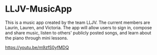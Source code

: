 # LLJV-MusicApp
This is a music app created by the team LLJV. The current members are Laurin, Lauren, and Victoria. The app will allow users to sign in, compose and share music, listen to others' publicly posted songs, and learn about the piano through mini lessons.

https://youtu.be/m9zfS0yfMDQ
